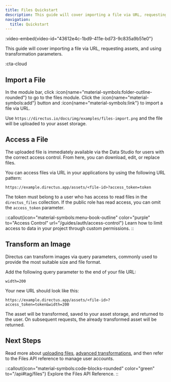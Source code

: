 ```yaml
---
title: Files Quickstart
description: This guide will cover importing a file via URL, requesting assets, and using transformation parameters.
navigation:
  title: Quickstart
---
```


:video-embed{video-id="43612e4c-1bd9-411e-bd73-9c835a9b51e0"}

This guide will cover importing a file via URL, requesting assets, and using transformation parameters.

:cta-cloud

## Import a File

In the module bar, click :icon{name="material-symbols:folder-outline-rounded"} to go to the files module. Click the :icon{name="material-symbols:add"} button and :icon{name="material-symbols:link"} to import a file via URL.

Use `https://directus.io/docs/img/examples/files-import.png` and the file will be uploaded to your asset storage.

## Access a File

The uploaded file is immediately available via the Data Studio for users with the correct access control. From here, you can download, edit, or replace files.

<!-- IMAGE OF FILE DETAIL PAGE SHOWING ID -->

You can access files via URL in your applications by using the following URL pattern:

```
https://example.directus.app/assets/<file-id>?access_token=token
```

The token must belong to a user who has access to read files in the `directus_files` collection. If the public role has read access, you can omit the `access_token` parameter.

::callout{icon="material-symbols:menu-book-outline" color="purple" to="Access Control" url="/guides/auth/access-control"}
Learn how to limit access to data in your project through custom permissions.
::

## Transform an Image

Directus can transform images via query parameters, commonly used to provide the most suitable size and file format.

Add the following query parameter to the end of your file URL:

```
width=200
```

Your new URL should look like this:

```
https://example.directus.app/assets/<file-id>?access_token=token&width=200
```

The asset will be transformed, saved to your asset storage, and returned to the user. On subsequent requests, the already transformed asset will be returned.

## Next Steps

Read more about [uploading files](/files/upload), [advanced transformations](/files/access), and then refer to the Files API reference to manage user accounts.

::callout{icon="material-symbols:code-blocks-rounded" color="green" to="/api#tag/files"}
Explore the Files API Reference.
::
